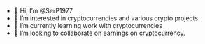 - 👋 Hi, I’m @SerP1977
- 👀 I’m interested in cryptocurrencies and various crypto projects
- 🌱 I’m currently learning work with cryptocurrencies
- 💞️ I’m looking to collaborate on earnings on cryptocurrency.
